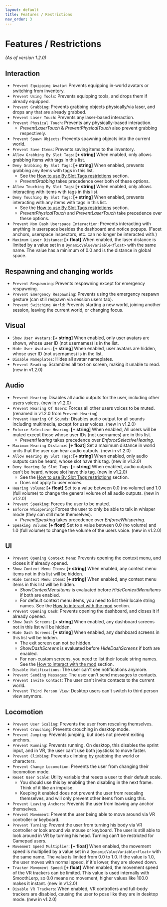 ```yaml
---
layout: default
title: Features / Restrictions
nav_order: 3
---
```


# Features / Restrictions

_(As of version 1.2.0)_

## Interaction
- `Prevent Equipping Avatar`: Prevents equipping in-world avatars or switching from inventory.
- `Prevent Using Tools`: Prevents equipping tools, and drops them if already equipped.
- `Prevent Grabbing`: Prevents grabbing objects physically/via laser, and drops any that are already grabbed.
- `Prevent Laser Touch`: Prevents any laser-based interaction.
- `Prevent Physical Touch`: Prevents any physically-based interaction.
    - _PreventLaserTouch_ & _PreventPhysicalTouch_ also prevent grabbing respectively.
- `Prevent Spawn Objects`: Prevents spawning objects into the current world.
- `Prevent Save Items`: Prevents saving items to the inventory.
- `Allow Grabbing By Slot Tags`: **[+ string]** When enabled, only allows grabbing items with tags in this list.
- `Deny Grabbing By Slot Tags`: **[+ string]** When enabled, prevents grabbing any items with tags in this list.
  - See the [How to use By Slot Tags restrictions](usage.html#how-to-use-by-slot-tags-restrictions) section.
  - _PreventGrabbing_ takes precedence over both of these options.
- `Allow Touching By Slot Tags`: **[+ string]** When enabled, only allows interacting with items with tags in this list.
- `Deny Touching By Slot Tags`: **[+ string]** When enabled, prevents interacting with any items with tags in this list.
  - See the [How to use By Slot Tags restrictions](usage.html#how-to-use-by-slot-tags-restrictions) section.
  - _PreventPhysicalTouch_ and _PreventLaserTouch_ take precedence over these options.
- `Prevent Non Dash Userspace Interaction`: Prevents interacting with anything in userspace besides the dashboard and notice popups. (Facet anchors, userspace inspectors, etc. can no longer be interacted with.)
- `Maximum Laser Distance`: **[+ float]** When enabled, the laser distance is limited by a value set in a `DynamicValueVariable<float>` with the same name. The value has a minimum of 0.0 and is the distance in global space.

## Respawning and changing worlds
- `Prevent Respawning`: Prevents respawning except for emergency respawning.
- `Prevent Emergency Respawning`: Prevents using the emergency respawn gesture (can still respawn via session users tab).
- `Prevent Switching World`: Prevents starting a new world, joining another session, leaving the current world, or changing focus.

## Visual
- `Show User Avatars`: **[+ string]** When enabled, only user avatars are shown, whose user ID (not usernames) is in the list.
- `Hide User Avatars`: **[+ string]** When enabled, user avatars are hidden, whose user ID (not usernames) is in the list.
- `Disable Nameplates`: Hides all avatar nameplates.
- `Prevent Reading`: Scrambles all text on screen, making it unable to read. (new in v1.2.0)

## Audio
- `Prevent Hearing`: Disables all audio outputs for the user, including other users voices. (new in v1.2.0)
- `Prevent Hearing Of Users`: Forces all other users voices to be muted. (renamed in v1.2.0 from `Prevent Hearing`)
- `Prevent Hearing Of Sounds`: Disables audio output for all sounds including multimedia, except for user voices. (new in v1.2.0)
- `Enforce Selective Hearing`: **[+ string]** When enabled, All users will be muted except those whose user IDs (not usernames) are in this list.
  - _PreventHearing_ takes precedence over _EnforceSelectiveHearing_.
- `Maximum Hearing Distance`: **[+ float]** Set a maximum distance in world units that the user can hear audio outputs. (new in v1.2.0)
- `Allow Hearing By Slot Tags`: **[+ string]** When enabled, only audio outputs can be heard, whose slot have this tag. (new in v1.2.0)
- `Deny Hearing By Slot Tags`: **[+ string]** When enabled, audio outputs can't be heard, whose slot have this tag. (new in v1.2.0)
  - See the [How to use By Slot Tags restrictions](usage.html#how-to-use-by-slot-tags-restrictions) section.
  - Does not apply to user voices.
- `Hearing Volume`: **[+ float]** Set to a value between 0.0 (no volume) and 1.0 (full volume) to change the general volume of all audio outputs. (new in v1.2.0)
- `Prevent Speaking`: Forces the user to be muted.
- `Enforce Whispering`: Forces the user to only be able to talk in whisper mode (they can still mute themselves).
  - _PreventSpeaking_ takes precedence over _EnforceWhispering_.
- `Speaking Volume`: **[+ float]** Set to a value between 0.0 (no volume) and 1.0 (full volume) to change the volume of the users voice. (new in v1.2.0)

## UI
- `Prevent Opening Context Menu`: Prevents opening the context menu, and closes it if already opened.
- `Show Context Menu Items`: **[+ string]** When enabled, any context menu items not in this list will be hidden.
- `Hide Context Menu Items`: **[+ string]** When enabled, any context menu items in this list will be hidden.
  - _ShowContextMenuItems_ is evaluated before _HideContextMenuItems_ if both are enabled.
  - For default context menu items, you need to list their locale string names. See the [How to interact with the mod](usage.html#how-to-interact-with-the-mod) section.
- `Prevent Opening Dash`: Prevents opening the dashboard, and closes it if already opened.
- `Show Dash Screens`: **[+ string]** When enabled, any dashboard screens not in this list will be hidden.
- `Hide Dash Screens`: **[+ string]** When enabled, any dashboard screens in this list will be hidden.
  - The exit screen can not be hidden.
  - _ShowDashScreens_ is evaluated before _HideDashScreens_ if both are enabled.
  - For non-custom screens, you need to list their locale string names. See the [How to interact with the mod](usage.html#how-to-interact-with-the-mod) section.
- `Disable Notifications`: The user can't see notifications anymore.
- `Prevent Sending Messages`: The user can't send messages to contacts.
- `Prevent Invite Contact`: The user can't invite contacts to the current world.
- `Prevent Third Person View`: Desktop users can't switch to third person view anymore.

## Locomotion
- `Prevent User Scaling`: Prevents the user from rescaling themselves.
- `Prevent Crouching`: Prevents crouching in desktop mode.
- `Prevent Jumping`: Prevents jumping, but does not prevent exiting anchors.
- `Prevent Running`: Prevents running. On desktop, this disables the sprint input, and in VR, the user can't use both joysticks to move faster.
- `Prevent Climbing`: Prevents climbing by grabbing the world or characters.
- `Prevent Change Locomotion`: Prevents the user from changing their locomotion mode.
- `Reset User Scale`: Utility variable that resets a user to their default scale.
  - You should use this by enabling then disabling in the next frame. Think of it like an impulse.
  - Keeping it enabled does not prevent the user from rescaling themselves, and will only prevent other items from using this.
- `Prevent Leaving Anchors`: Prevents the user from leaving any anchor themselves.
- `Prevent Movement`: Prevent the user being able to move around via VR controller or keyboard.
- `Prevent Turning`: Prevent the user from turning his body via VR controller or look around via mouse or keyboard. The user is still able to look around in VR by turning his head. Turning can't be restricted for Gamepad users.
- `Movement Speed Multiplier`: **[+ float]** When enabled, the movement speed is multiplied by a value set in a `DynamicValueVariable<float>` with the same name. The value is limited from 0.0 to 1.0. If the value is 1.0, the user moves with normal speed, if it's lower, they are slowed down.
- `Tracker Movement Speed`: **[+ float]** When enabled, the movement speed of the VR trackers can be limited. This value is used internally with SmoothLerp, so 0.0 means no movement, higher values like 100.0 makes it instant. (new in v1.2.0)
- `Disable VR Trackers`: When enabled, VR controllers and full-body trackers are disabled, causing the user to pose like they are in desktop mode. (new in v1.2.0)